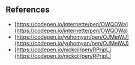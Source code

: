 ## References
- [https://codepen.io/internette/pen/OWQOWa](https://codepen.io/internette/pen/OWQOWa)
- [https://codepen.io/yuhomyan/pen/OJMejWJ](https://codepen.io/yuhomyan/pen/OJMejWJ)
- [https://codepen.io/nickcil/pen/RPrjpL](https://codepen.io/nickcil/pen/RPrjpL)
